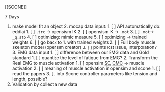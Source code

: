 [[SCONE]]

7 Days
1. make model fit an object
	2. mocap data input: 
		1. [ ] API automatically do: eddlai
			1. [ ] `.trc` -> opensism IK 
			2. [ ] opensism IK -> `.mot`
			3. [ ] `.mot`-> `_q.sto`
			4. [ ] optimizing: mimic measure
			5. [ ] optimizing -> trained weights
			6. [ ] go back to 1. with trained weights
		2. [ ] Full body muscle skeleton model (opensim creator) 
		3. [ ] points lost issue, interpolation?
	3. EMG data input
		1. [ ] difference between our EMG data and Gold standard
			1. [ ] quantize the level of fatique from EMG?
		2. Transform the Real EMG to muscle activation
			1. [ ] opensim [SO](https://opensimconfluence.atlassian.net/wiki/spaces/OpenSim/pages/53085189/Working+with+Static+Optimization), [CMC](https://opensimconfluence.atlassian.net/wiki/spaces/OpenSim/pages/53088683/Example+-+Computed+Muscle+Control ) -> muscle activation
			2. [ ] meaning of muscle activation in opensim and scone 
				1. [ ] read the papers
		3. [ ] into Scone controller parameters like tension and length, possible?
2. Validation by collect a new data